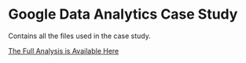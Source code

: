 # Google Data Analytics Case Study  

Contains all the files used in the case study.  

[The Full Analysis is Available Here]()
